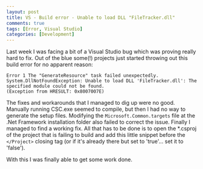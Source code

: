 ```yaml
---
layout: post
title: VS - Build error - Unable to load DLL "FileTracker.dll"
comments: true
tags: [Error, Visual Studio]
categories: [Development]
---
```

Last week I was facing a bit of a Visual Studio bug which was proving really hard to fix. Out of the blue some(!) projects just started throwing out this build error for no apparent reason:
<!--more-->

```
Error 1 The "GenerateResource" task failed unexpectedly.
System.DllNotFoundException: Unable to load DLL 'FileTracker.dll': The specified module could not be found. 
(Exception from HRESULT: 0x8007007E)
```

The fixes and workarounds that I managed to dig up were no good. Manually running CSC.exe seemed to compile, but then I had no way to generate the setup files. Modifying the `Microsoft.Common.targets` file at the .Net Framework installation folder also failed to correct the issue. Finally I managed to find a working fix. All that has to be done is to open the *.csproj of the project that is failing to build and add this little snippet before the `</Project>` closing tag (or if it's already there but set to 'true'... set it to 'false').

With this I was finally able to get some work done.
